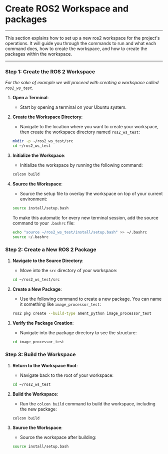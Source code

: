# Create ROS2 Workspace and packages
---
This section explains how to set up a new ros2 workspace for the project's operations. It will guide you through the commands to run and what each command does, how to create the workspace, and how to create the packages within the workspace. 

---
### **Step 1: Create the ROS 2 Workspace**

*For the sake of example we will proceed with creating a workspace called `ros2_ws_test`.*

1. **Open a Terminal**:
   - Start by opening a terminal on your Ubuntu system.

2. **Create the Workspace Directory**:
   - Navigate to the location where you want to create your workspace, then create the workspace directory named `ros2_ws_test`:

   ```bash
   mkdir -p ~/ros2_ws_test/src
   cd ~/ros2_ws_test
   ```

3. **Initialize the Workspace**:
   - Initialize the workspace by running the following command:

   ```bash
   colcon build
   ```

4. **Source the Workspace**:
   - Source the setup file to overlay the workspace on top of your current environment:

   ```bash
   source install/setup.bash
   ```

   To make this automatic for every new terminal session, add the source command to your `.bashrc` file:

   ```bash
   echo "source ~/ros2_ws_test/install/setup.bash" >> ~/.bashrc
   source ~/.bashrc
   ```

### **Step 2: Create a New ROS 2 Package**

1. **Navigate to the Source Directory**:
   - Move into the `src` directory of your workspace:

   ```bash
   cd ~/ros2_ws_test/src
   ```

2. **Create a New Package**:
   - Use the following command to create a new package. You can name it something like `image_processor_test`:

   ```bash
   ros2 pkg create --build-type ament_python image_processor_test
   ```

3. **Verify the Package Creation**:
   - Navigate into the package directory to see the structure:

   ```bash
   cd image_processor_test
   ```

### **Step 3: Build the Workspace**

1. **Return to the Workspace Root**:
   - Navigate back to the root of your workspace:

   ```bash
   cd ~/ros2_ws_test
   ```

2. **Build the Workspace**:
   - Run the `colcon build` command to build the workspace, including the new package:

   ```bash
   colcon build
   ```

3. **Source the Workspace**:
   - Source the workspace after building:

   ```bash
   source install/setup.bash
   ```
